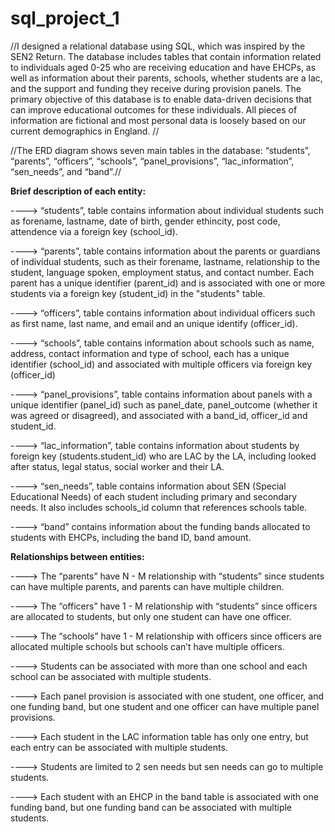 # sql_project_1

//I designed a relational database using SQL, which was inspired by the SEN2 Return. The database includes tables that contain information related to individuals aged 0-25 who are receiving education and have EHCPs, as well as information about their parents, schools, whether students are a lac, and the support and funding they receive during provision panels. The primary objective of this database is to enable data-driven decisions that can improve educational outcomes for these individuals. All pieces of information are fictional and most personal data is loosely based on our current demographics in England. //

//The ERD diagram shows seven main tables in the database: “students”, “parents”, “officers”, “schools”, “panel_provisions”, “lac_information”, “sen_needs”, and “band”.//

**Brief description of each entity:**

----> “students”, table contains information about individual students such as forename, lastname, date of birth, gender ethincity, post code, attendence via a foreign key (school_id).
 
----> “parents”, table contains information about the parents or guardians of individual students, such as their forename, lastname, relationship to the student, language spoken, employment status, and contact number. Each parent has a unique identifier (parent_id) and is associated with one or more students via a foreign key (student_id) in the "students" table.

----> “officers”, table contains information about individual officers such as first name, last name, and email and an unique identify (officer_id).

----> “schools”, table contains information about schools such as name, address, contact information and type of school, each has a unique identifier (school_id) and associated with multiple officers via foreign key (officer_id)

----> “panel_provisions”, table contains information about panels with a unique identifier (panel_id) such as panel_date, panel_outcome (whether it was agreed or disagreed), and associated with a band_id, officer_id and student_id.

----> “lac_information”, table contains information about students by foreign key (students.student_id) who are LAC by the LA, including looked after status, legal status, social worker and their LA.

----> “sen_needs”, table contains information about SEN (Special Educational Needs) of each student including primary and secondary needs. It also includes schools_id column that references schools table. 

----> “band” contains information about the funding bands allocated to students with EHCPs, including the band ID, band amount.



**Relationships between entities:**

----> The “parents” have N - M relationship with “students” since students can have multiple parents, and parents can have multiple children.

----> The “officers” have 1 - M relationship with “students” since officers are allocated to students, but only one student can have one officer.

----> The “schools” have 1 - M  relationship with officers since officers are allocated multiple schools but schools can’t have multiple officers.

----> Students can be associated with more than one school and each school can be associated with multiple students.

----> Each panel provision is associated with one student, one officer, and one funding band, but one student and one officer can have multiple panel provisions.

----> Each student in the LAC information table has only one entry, but each entry can be associated with multiple students.

----> Students are limited to 2 sen needs but sen needs can go to multiple students.

----> Each student with an EHCP in the band table is associated with one funding band, but one funding band can be associated with multiple students.
